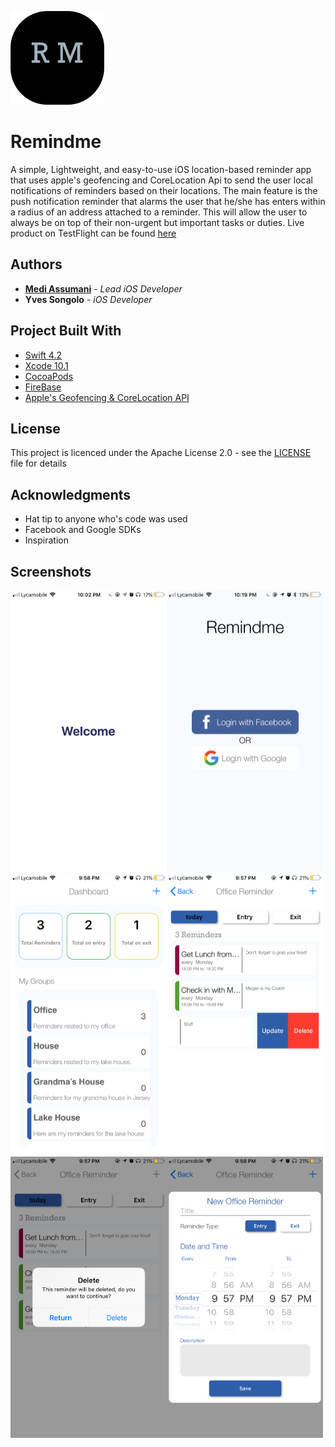 <img src= "screenshots/logo_github.png" width = 150 height = 150></img>

# Remindme

A simple, Lightweight, and easy-to-use iOS location-based reminder app that uses apple's geofencing and CoreLocation Api  to send the user local notifications of reminders based on their locations. The main feature is the push notification reminder that alarms the user that he/she has enters within a radius of an address attached to a reminder. This will allow the user to always be on top of their non-urgent but important tasks or duties. Live product on TestFlight can be found <a href="https://www.hackerrank.com/challenges/find-the-merge-point-of-two-joined-linked-lists/problem?h_l=interview&h_r=next-challenge&h_v=zen&playlist_slugs%5B%5D%5B%5D=interview-preparation-kit&playlist_slugs%5B%5D%5B%5D=linked-lists">here</a>

## Authors

* **<a href= "https://github.com/MediBoss">Medi Assumani</a>** - *Lead iOS Developer*
* **Yves Songolo** - *iOS Developer*

## Project Built With

* [Swift 4.2](https://developer.apple.com/swift/)
* [Xcode 10.1](https://developer.apple.com/xcode/)
* [CocoaPods](https://guides.cocoapods.org/terminal/commands.html)
* [FireBase](https://console.firebase.google.com/u/1/)
* [Apple's Geofencing & CoreLocation API](https://developer.apple.com/documentation/corelocation)

## License

This project is licenced under the Apache License 2.0 - see the <a href="https://github.com/yveslym/remindMe/blob/dev/LICENSE">LICENSE</a> file for details

## Acknowledgments

* Hat tip to anyone who's code was used
* Facebook and Google SDKs
* Inspiration

## Screenshots

<img src= "screenshots\sc8.PNG" width = 250 height = 450></img><img src= "screenshots/sc7.PNG" width = 250 height = 450>
<img src= "screenshots/sc6.PNG" width = 250 height = 450><img src= "screenshots/sc3.PNG" width = 250 height = 450>
<img src= "screenshots/sc4.PNG" width = 250 height = 450><img src= "screenshots/sc5.PNG" width = 250 height = 450>
